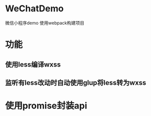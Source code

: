 # WeChatDemo
微信小程序demo
使用webpack构建项目
# 功能
## 使用less编译wxss
## 监听有less改动时自动使用glup将less转为wxss
# 使用promise封装api
